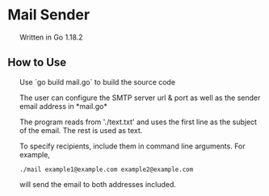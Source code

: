 # Mail Sender
<ul>Written in Go 1.18.2</ul>

## How to Use

<ul>Use `go build mail.go` to build the source code</ul>
<ul>The user can configure the SMTP server url & port as well as the sender email address in *mail.go*</ul>
<ul>The program reads from './text.txt' and uses the first line as the subject of the email. The rest is used as text.</ul>

<ul>To specify recipients, include them in command line arguments. For example,

`./mail example1@example.com example2@example.com`

will send the email to both addresses included.</ul>
